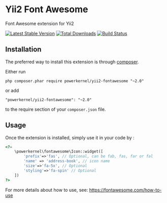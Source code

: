 Yii2 Font Awesome
=================
Font Awesome extension for Yii2

[![Latest Stable Version](https://img.shields.io/packagist/v/powerkernel/yii2-fontawesome.svg)](https://packagist.org/packages/powerkernel/yii2-fontawesome)
[![Total Downloads](https://img.shields.io/packagist/dt/powerkernel/yii2-fontawesome.svg)](https://packagist.org/packages/powerkernel/yii2-fontawesome)
[![Build Status](https://travis-ci.org/powerkernel/yii2-fontawesome.svg?branch=master)](https://travis-ci.org/powerkernel/yii2-fontawesome)

Installation
------------

The preferred way to install this extension is through [composer](http://getcomposer.org/download/).

Either run

```
php composer.phar require powerkernel/yii2-fontawesome "~2.0"
```

or add

```
"powerkernel/yii2-fontawesome": "~2.0"
```

to the require section of your `composer.json` file.


Usage
-----

Once the extension is installed, simply use it in your code by  :

```php
<?= 
    \powerkernel\fontawesome\Icon::widget([
        'prefix'=>'fas', // Optional, can be fab, fas, far or fal
        'name' => 'address-book', // icon name
        'size'=>'fa-5x', // Optional
        'styling'=>'fa-spin' // Optional
    ]) 
?>
```
For more details about how to use, see: https://fontawesome.com/how-to-use

